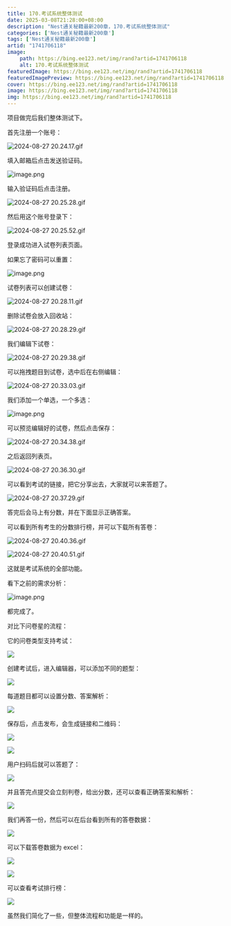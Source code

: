 ```yaml
---
title: 170.考试系统整体测试
date: 2025-03-08T21:28:00+08:00
description: "Nest通关秘籍最新200章，170.考试系统整体测试"
categories: ['Nest通关秘籍最新200章']
tags: ['Nest通关秘籍最新200章']
artid: "1741706118"
image:
    path: https://bing.ee123.net/img/rand?artid=1741706118
    alt: 170.考试系统整体测试
featuredImage: https://bing.ee123.net/img/rand?artid=1741706118
featuredImagePreview: https://bing.ee123.net/img/rand?artid=1741706118
cover: https://bing.ee123.net/img/rand?artid=1741706118
image: https://bing.ee123.net/img/rand?artid=1741706118
img: https://bing.ee123.net/img/rand?artid=1741706118
---
```


项目做完后我们整体测试下。

首先注册一个账号：

![2024-08-27 20.24.17.gif](https://p1-juejin.byteimg.com/tos-cn-i-k3u1fbpfcp/5e488022a5264137bed1afdac7b87d1a~tplv-k3u1fbpfcp-jj-mark:0:0:0:0:q75.image#?w=2756&h=1458&s=168663&e=gif&f=32&b=fefefe)

填入邮箱后点击发送验证码。


![image.png](https://p9-juejin.byteimg.com/tos-cn-i-k3u1fbpfcp/14388c7545f34d6c9f834d5b831e0bfa~tplv-k3u1fbpfcp-jj-mark:0:0:0:0:q75.image#?w=548&h=266&s=37178&e=png&b=f6f6f6)

输入验证码后点击注册。

![2024-08-27 20.25.28.gif](https://p6-juejin.byteimg.com/tos-cn-i-k3u1fbpfcp/db39ab2864904c82b3cf0a5ae07842f5~tplv-k3u1fbpfcp-jj-mark:0:0:0:0:q75.image#?w=2756&h=1458&s=213013&e=gif&f=35&b=fefefe)

然后用这个账号登录下：

![2024-08-27 20.25.52.gif](https://p3-juejin.byteimg.com/tos-cn-i-k3u1fbpfcp/42c93737c3c5453b9d1d1efa90db3415~tplv-k3u1fbpfcp-jj-mark:0:0:0:0:q75.image#?w=2756&h=1458&s=181344&e=gif&f=27&b=fefefe)

登录成功进入试卷列表页面。

如果忘了密码可以重置：


![image.png](https://p3-juejin.byteimg.com/tos-cn-i-k3u1fbpfcp/1d6a583534c94aefa0ddc936f9c37961~tplv-k3u1fbpfcp-jj-mark:0:0:0:0:q75.image#?w=2134&h=998&s=99155&e=png&b=ffffff)

试卷列表可以创建试卷：


![2024-08-27 20.28.11.gif](https://p1-juejin.byteimg.com/tos-cn-i-k3u1fbpfcp/ac7a47f727284fe78225f5210bbf3dc8~tplv-k3u1fbpfcp-jj-mark:0:0:0:0:q75.image#?w=2756&h=1458&s=447336&e=gif&f=34&b=fdfdfd)

删除试卷会放入回收站：

![2024-08-27 20.28.29.gif](https://p1-juejin.byteimg.com/tos-cn-i-k3u1fbpfcp/c74c5f278a57413b8d2a77fbfa730f3d~tplv-k3u1fbpfcp-jj-mark:0:0:0:0:q75.image#?w=2756&h=1458&s=344805&e=gif&f=39&b=fefefe)

我们编辑下试卷：


![2024-08-27 20.29.38.gif](https://p1-juejin.byteimg.com/tos-cn-i-k3u1fbpfcp/9ded10edcc054315b9f82a9141e443b2~tplv-k3u1fbpfcp-jj-mark:0:0:0:0:q75.image#?w=2756&h=1458&s=594693&e=gif&f=56&b=fdfdfd)

可以拖拽题目到试卷，选中后在右侧编辑：


![2024-08-27 20.33.03.gif](https://p6-juejin.byteimg.com/tos-cn-i-k3u1fbpfcp/6958f916045549f298aaf0dc95717b27~tplv-k3u1fbpfcp-jj-mark:0:0:0:0:q75.image#?w=2756&h=1458&s=596511&e=gif&f=70&b=fdfdfd)

我们添加一个单选，一个多选：

![image.png](https://p3-juejin.byteimg.com/tos-cn-i-k3u1fbpfcp/0071c7499ad846c5a66d17526230e6c0~tplv-k3u1fbpfcp-jj-mark:0:0:0:0:q75.image#?w=2710&h=1080&s=182166&e=png&b=ffffff)

可以预览编辑好的试卷，然后点击保存：

![2024-08-27 20.34.38.gif](https://p3-juejin.byteimg.com/tos-cn-i-k3u1fbpfcp/6dd30e7e9cb1468082d27951e55ad622~tplv-k3u1fbpfcp-jj-mark:0:0:0:0:q75.image#?w=2756&h=1458&s=1135120&e=gif&f=59&b=fdfdfd)

之后返回列表页。

![2024-08-27 20.36.30.gif](https://p1-juejin.byteimg.com/tos-cn-i-k3u1fbpfcp/30c1c4138b434b3ba6ec05afa272dbfe~tplv-k3u1fbpfcp-jj-mark:0:0:0:0:q75.image#?w=2756&h=1458&s=441202&e=gif&f=69&b=fefefe)

可以看到考试的链接，把它分享出去，大家就可以来答题了。

![2024-08-27 20.37.29.gif](https://p6-juejin.byteimg.com/tos-cn-i-k3u1fbpfcp/c3ec3edd795d495f9439747d62193436~tplv-k3u1fbpfcp-jj-mark:0:0:0:0:q75.image#?w=2756&h=1458&s=308015&e=gif&f=59&b=fefefe)

答完后会马上有分数，并在下面显示正确答案。

可以看到所有考生的分数排行榜，并可以下载所有答卷：

![2024-08-27 20.40.36.gif](https://p1-juejin.byteimg.com/tos-cn-i-k3u1fbpfcp/2c67e3f029ff4499abdc06527f86d0b3~tplv-k3u1fbpfcp-jj-mark:0:0:0:0:q75.image#?w=2756&h=1458&s=447184&e=gif&f=25&b=fefefe)

![2024-08-27 20.40.51.gif](https://p1-juejin.byteimg.com/tos-cn-i-k3u1fbpfcp/8fe73f5a1994487c8e25d3e53008c767~tplv-k3u1fbpfcp-jj-mark:0:0:0:0:q75.image#?w=2756&h=1458&s=1329953&e=gif&f=65&b=fefefe)

这就是考试系统的全部功能。

看下之前的需求分析：

![image.png](https://p6-juejin.byteimg.com/tos-cn-i-k3u1fbpfcp/34ff0fdfeadc444683d2baf737512d5c~tplv-k3u1fbpfcp-jj-mark:0:0:0:0:q75.image#?w=964&h=1058&s=119163&e=png&b=ffffff)

都完成了。

对比下问卷星的流程：

它的问卷类型支持考试：

![](https://p9-juejin.byteimg.com/tos-cn-i-k3u1fbpfcp/682f3d9f410940e8a195ef066b489c22~tplv-k3u1fbpfcp-jj-mark:0:0:0:0:q75.image#?w=2456&h=1238&s=283811&e=png&b=fcfcfc)

创建考试后，进入编辑器，可以添加不同的题型：

![](https://p3-juejin.byteimg.com/tos-cn-i-k3u1fbpfcp/3c4f4d9fae8145bc97b7323aec889053~tplv-k3u1fbpfcp-jj-mark:0:0:0:0:q75.image#?w=2912&h=1502&s=1189027&e=gif&f=69&b=f7f7f7)

每道题目都可以设置分数、答案解析：

![](https://p9-juejin.byteimg.com/tos-cn-i-k3u1fbpfcp/47d79b3d4d664026801ce0b4ae1a0cb7~tplv-k3u1fbpfcp-jj-mark:0:0:0:0:q75.image#?w=2474&h=1464&s=285348&e=png&b=fdfdfd)

保存后，点击发布，会生成链接和二维码：

![](https://p9-juejin.byteimg.com/tos-cn-i-k3u1fbpfcp/b27b4098e7cb4efea0dfc94b8b216c2e~tplv-k3u1fbpfcp-jj-mark:0:0:0:0:q75.image#?w=1942&h=840&s=181682&e=png&b=fcfcfc)

![](https://p9-juejin.byteimg.com/tos-cn-i-k3u1fbpfcp/07a38196a7ce497fb94d912443f2f59e~tplv-k3u1fbpfcp-jj-mark:0:0:0:0:q75.image#?w=2302&h=1074&s=301412&e=png&b=fcfcfc)

用户扫码后就可以答题了：

![](https://p3-juejin.byteimg.com/tos-cn-i-k3u1fbpfcp/32f8b6710a62464c92b036ae331eaa06~tplv-k3u1fbpfcp-jj-mark:0:0:0:0:q75.image#?w=2184&h=1500&s=252196&e=png&b=ffffff)

并且答完点提交会立刻判卷，给出分数，还可以查看正确答案和解析：

![](https://p1-juejin.byteimg.com/tos-cn-i-k3u1fbpfcp/c9e55fee4f6c4dde8f9b28f6659d6b9c~tplv-k3u1fbpfcp-jj-mark:0:0:0:0:q75.image#?w=1410&h=1446&s=139802&e=png&b=fdfdfd)

我们再答一份，然后可以在后台看到所有的答卷数据：

![](https://p1-juejin.byteimg.com/tos-cn-i-k3u1fbpfcp/40ce6233f75b426eba496d0f75ce6d1d~tplv-k3u1fbpfcp-jj-mark:0:0:0:0:q75.image#?w=2612&h=1102&s=240581&e=png&b=fbfbfb)

可以下载答卷数据为 excel：

![](https://p1-juejin.byteimg.com/tos-cn-i-k3u1fbpfcp/9de2fe1267fd4923995f15ce37e32587~tplv-k3u1fbpfcp-jj-mark:0:0:0:0:q75.image#?w=2240&h=894&s=211901&e=png&b=fbfbfb)

![](https://p9-juejin.byteimg.com/tos-cn-i-k3u1fbpfcp/99c4b85b500c4972bcc67f1cbf2b000c~tplv-k3u1fbpfcp-jj-mark:0:0:0:0:q75.image#?w=1786&h=612&s=141206&e=png&b=fefefe)

可以查看考试排行榜：

![](https://p6-juejin.byteimg.com/tos-cn-i-k3u1fbpfcp/e663ad5b69c24d65ad968f40be2ea72d~tplv-k3u1fbpfcp-jj-mark:0:0:0:0:q75.image#?w=2562&h=1222&s=359226&e=png&b=fcfbfb)

虽然我们简化了一些，但整体流程和功能是一样的。
